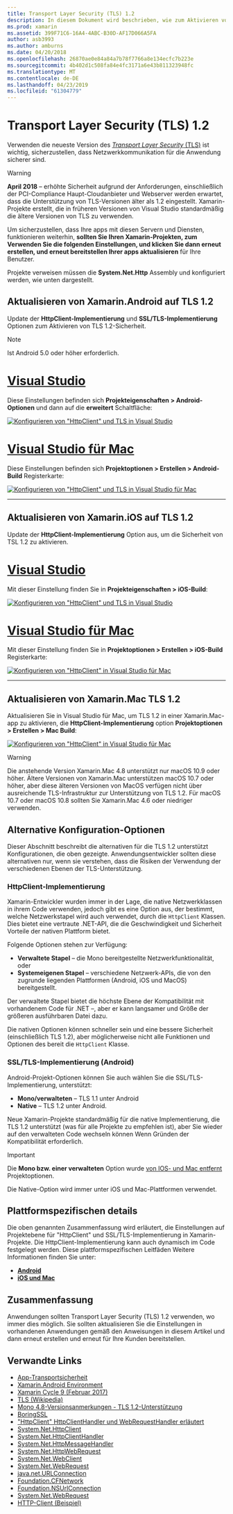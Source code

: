 ```yaml
---
title: Transport Layer Security (TLS) 1.2
description: In diesem Dokument wird beschrieben, wie zum Aktivieren von TLS 1.2 für Xamarin.iOS, Xamarin.Android und Xamarin.Mac-Projekte. Es wird veranschaulicht, wie das geht in Visual Studio-2019 und Visual Studio für Mac.
ms.prod: xamarin
ms.assetid: 399F71C6-16A4-4ABC-B30D-AF17D066A5FA
author: asb3993
ms.author: amburns
ms.date: 04/20/2018
ms.openlocfilehash: 26870ae0e84a84a7b78f7766a8e134ecfc7b223e
ms.sourcegitcommit: 4b402d1c508fa84e4fc3171a6e43b811323948fc
ms.translationtype: MT
ms.contentlocale: de-DE
ms.lasthandoff: 04/23/2019
ms.locfileid: "61304779"
---
```

# <a name="transport-layer-security-tls-12"></a>Transport Layer Security (TLS) 1.2

Verwenden die neueste Version des [ _Transport Layer Security_ (TLS)](https://en.wikipedia.org/wiki/Transport_Layer_Security) ist wichtig, sicherzustellen, dass Netzwerkkommunikation für die Anwendung sicherer sind.

> [!WARNING]
> **April 2018** – erhöhte Sicherheit aufgrund der Anforderungen, einschließlich der PCI-Compliance Haupt-Cloudanbieter und Webserver werden erwartet, dass die Unterstützung von TLS-Versionen älter als 1.2 eingestellt.  Xamarin-Projekte erstellt, die in früheren Versionen von Visual Studio standardmäßig die ältere Versionen von TLS zu verwenden.
>
> Um sicherzustellen, dass Ihre apps mit diesen Servern und Diensten, funktionieren weiterhin, **sollten Sie Ihren Xamarin-Projekten, zum Verwenden Sie die folgenden Einstellungen, und klicken Sie dann erneut erstellen, und erneut bereitstellen Ihrer apps aktualisieren** für Ihre Benutzer.

Projekte verweisen müssen die **System.Net.Http** Assembly und konfiguriert werden, wie unten dargestellt.

## <a name="update-xamarinandroid-to-tls-12"></a>Aktualisieren von Xamarin.Android auf TLS 1.2

Update der **HttpClient-Implementierung** und **SSL/TLS-Implementierung** Optionen zum Aktivieren von TLS 1.2-Sicherheit.

> [!NOTE]
> Ist Android 5.0 oder höher erforderlich.

# <a name="visual-studiotabwindows"></a>[Visual Studio](#tab/windows)

Diese Einstellungen befinden sich **Projekteigenschaften > Android-Optionen** und dann auf die **erweitert** Schaltfläche:

[![Konfigurieren von "HttpClient" und TLS in Visual Studio](transport-layer-security-images/android-win-sml.png)](transport-layer-security-images/android-win.png#lightbox)

# <a name="visual-studio-for-mactabmacos"></a>[Visual Studio für Mac](#tab/macos)

Diese Einstellungen befinden sich **Projektoptionen > Erstellen > Android-Build** Registerkarte:

[![Konfigurieren von "HttpClient" und TLS in Visual Studio für Mac](transport-layer-security-images/android-mac-sml.png)](transport-layer-security-images/android-mac.png#lightbox)

-----

## <a name="update-xamarinios-to-tls-12"></a>Aktualisieren von Xamarin.iOS auf TLS 1.2

Update der **HttpClient-Implementierung** Option aus, um die Sicherheit von TSL 1.2 zu aktivieren.

# <a name="visual-studiotabwindows"></a>[Visual Studio](#tab/windows)

Mit dieser Einstellung finden Sie in **Projekteigenschaften > iOS-Build**:

[![Konfigurieren von "HttpClient" und TLS in Visual Studio](transport-layer-security-images/ios-win-sml.png)](transport-layer-security-images/ios-win.png#lightbox)

# <a name="visual-studio-for-mactabmacos"></a>[Visual Studio für Mac](#tab/macos)

Mit dieser Einstellung finden Sie in **Projektoptionen > Erstellen > iOS-Build** Registerkarte:

[![Konfigurieren von "HttpClient" in Visual Studio für Mac](transport-layer-security-images/ios-mac-sml.png)](transport-layer-security-images/ios-mac.png#lightbox)

-----

## <a name="update-xamarinmac-to-tls-12"></a>Aktualisieren von Xamarin.Mac TLS 1.2

Aktualisieren Sie in Visual Studio für Mac, um TLS 1.2 in einer Xamarin.Mac-app zu aktivieren, die **HttpClient-Implementierung** option **Projektoptionen > Erstellen > Mac Build**:

[![Konfigurieren von "HttpClient" in Visual Studio für Mac](transport-layer-security-images/macos-mac-sml.png)](transport-layer-security-images/macos-mac.png#lightbox)

> [!WARNING]
> Die anstehende Version Xamarin.Mac 4.8 unterstützt nur macOS 10.9 oder höher.
> Ältere Versionen von Xamarin.Mac unterstützen macOS 10.7 oder höher, aber diese älteren Versionen von MacOS verfügen nicht über ausreichende TLS-Infrastruktur zur Unterstützung von TLS 1.2. Für macOS 10.7 oder macOS 10.8 sollten Sie Xamarin.Mac 4.6 oder niedriger verwenden.

## <a name="alternative-configuration-options"></a>Alternative Konfiguration-Optionen

Dieser Abschnitt beschreibt die alternativen für die TLS 1.2 unterstützt Konfigurationen, die oben gezeigte.
Anwendungsentwickler sollten diese alternativen nur, wenn sie verstehen, dass die Risiken der Verwendung der verschiedenen Ebenen der TLS-Unterstützung.

### <a name="httpclient-implementation"></a>HttpClient-Implementierung

Xamarin-Entwickler wurden immer in der Lage, die native Netzwerkklassen in ihrem Code verwenden, jedoch gibt es eine Option aus, der bestimmt, welche Netzwerkstapel wird auch verwendet, durch die `HttpClient` Klassen. Dies bietet eine vertraute .NET-API, die die Geschwindigkeit und Sicherheit Vorteile der nativen Plattform bietet.

Folgende Optionen stehen zur Verfügung:

- **Verwaltete Stapel** – die Mono bereitgestellte Netzwerkfunktionalität, oder
- **Systemeigenen Stapel** – verschiedene Netzwerk-APIs, die von den zugrunde liegenden Plattformen (Android, iOS und MacOS) bereitgestellt.

Der verwaltete Stapel bietet die höchste Ebene der Kompatibilität mit vorhandenem Code für .NET –, aber er kann langsamer und Größe der größeren ausführbaren Datei dazu.

Die nativen Optionen können schneller sein und eine bessere Sicherheit (einschließlich TLS 1.2), aber möglicherweise nicht alle Funktionen und Optionen des bereit die `HttpClient` Klasse.

### <a name="ssltls-implementation-android"></a>SSL/TLS-Implementierung (Android)

Android-Projekt-Optionen können Sie auch wählen Sie die SSL/TLS-Implementierung, unterstützt:

- **Mono/verwalteten** – TLS 1.1 unter Android
- **Native** – TLS 1.2 unter Android.

Neue Xamarin-Projekte standardmäßig für die native Implementierung, die TLS 1.2 unterstützt (was für alle Projekte zu empfehlen ist), aber Sie wieder auf den verwalteten Code wechseln können Wenn Gründen der Kompatibilität erforderlich.

> [!IMPORTANT]
> Die **Mono bzw. einer verwalteten** Option wurde [von IOS- und Mac entfernt](https://developer.xamarin.com/releases/ios/xamarin.ios_10/xamarin.ios_10.8/) Projektoptionen.
>
> Die Native-Option wird immer unter iOS und Mac-Plattformen verwendet.

## <a name="platform-specific-details"></a>Plattformspezifischen details

Die oben genannten Zusammenfassung wird erläutert, die Einstellungen auf Projektebene für "HttpClient" und SSL/TLS-Implementierung in Xamarin-Projekte. Die HttpClient-Implementierung kann auch dynamisch im Code festgelegt werden. Diese plattformspezifischen Leitfäden Weitere Informationen finden Sie unter:

- [**Android**](~/android/app-fundamentals/http-stack.md)
- [**iOS und Mac**](~/cross-platform/macios/http-stack.md)

## <a name="summary"></a>Zusammenfassung

Anwendungen sollten Transport Layer Security (TLS) 1.2 verwenden, wo immer dies möglich.
Sie sollten aktualisieren Sie die Einstellungen in vorhandenen Anwendungen gemäß den Anweisungen in diesem Artikel und dann erneut erstellen und erneut für Ihre Kunden bereitstellen.

## <a name="related-links"></a>Verwandte Links

- [App-Transportsicherheit](~/ios/app-fundamentals/ats.md)
- [Xamarin.Android Environment](~/android/deploy-test/environment.md)
- [Xamarin Cycle 9 (Februar 2017)](https://releases.xamarin.com/stable-release-cycle-9/)
- [TLS (Wikipedia)](https://en.wikipedia.org/wiki/Transport_Layer_Security)
- [Mono 4.8-Versionsanmerkungen - TLS 1.2-Unterstützung](https://www.mono-project.com/docs/about-mono/releases/4.8.0/#tls-12-support)
- [BoringSSL](https://boringssl.googlesource.com/boringssl/)
- ["HttpClient" HttpClientHandler und WebRequestHandler erläutert](https://blogs.msdn.microsoft.com/henrikn/2012/08/07/httpclient-httpclienthandler-and-webrequesthandler-explained/)
- [System.Net.HttpClient](https://msdn.microsoft.com/library/system.net.http.httpclient(v=vs.118).aspx)
- [System.Net.HttpClientHandler](https://msdn.microsoft.com/library/system.net.http.httpclienthandler(v=vs.118).aspx)
- [System.Net.HttpMessageHandler](https://msdn.microsoft.com/library/system.net.http.httpmessagehandler(v=vs.118).aspx)
- [System.Net.HttpWebRequest](https://msdn.microsoft.com/library/system.net.httpwebrequest(v=vs.110).aspx)
- [System.Net.WebClient](https://msdn.microsoft.com/library/system.net.webclient(v=vs.110).aspx)
- [System.Net.WebRequest](https://msdn.microsoft.com/library/system.net.webrequest(v=vs.110).aspx)
- [java.net.URLConnection](https://developer.android.com/reference/java/net/URLConnection.html)
- [Foundation.CFNetwork](xref:CoreFoundation.CFNetwork)
- [Foundation.NSUrlConnection](xref:Foundation.NSUrlConnection)
- [System.Net.WebRequest](https://msdn.microsoft.com/library/system.net.webrequest(v=vs.110).aspx)
- [HTTP-Client (Beispiel)](https://developer.xamarin.com/samples/monotouch/HttpClient/)
